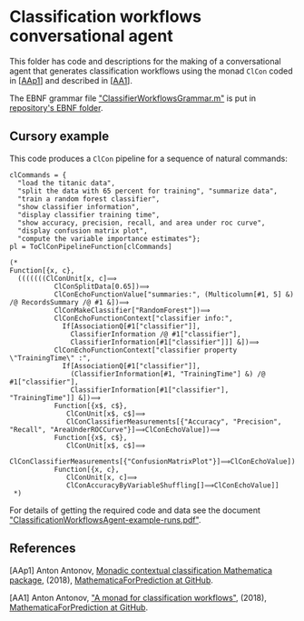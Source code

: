 # Classification workflows conversational agent

This folder has code and descriptions for the making of a conversational agent
that generates classification workflows using the monad `ClCon` coded in 
\[[AAp1](https://github.com/antononcube/MathematicaForPrediction/blob/master/MonadicProgramming/MonadicContextualClassification.m)\] 
and described in 
\[[AA1](https://github.com/antononcube/MathematicaForPrediction/blob/master/MarkdownDocuments/A-monad-for-classification-workflows.md)\].

The EBNF grammar file 
["ClassifierWorkflowsGrammar.m"](https://github.com/antononcube/ConversationalAgents/blob/master/EBNF/ClassifierWorkflowsGrammar.m)
is put in [repository's EBNF folder](https://github.com/antononcube/ConversationalAgents/blob/master/EBNF/).


## Cursory example

This code produces a `ClCon` pipeline for a sequence of natural commands:

    clCommands = {
      "load the titanic data",
      "split the data with 65 percent for training", "summarize data", 
      "train a random forest classifier",
      "show classifier information",
      "display classifier training time", 
      "show accuracy, precision, recall, and area under roc curve", 
      "display confusion matrix plot",
      "compute the variable importance estimates"};
    pl = ToClConPipelineFunction[clCommands]
    
    (*  
    Function[{x, c}, 
      (((((((ClConUnit[x, c]⟹
               ClConSplitData[0.65])⟹
               ClConEchoFunctionValue["summaries:", (Multicolumn[#1, 5] &) /@ RecordsSummary /@ #1 &])⟹
               ClConMakeClassifier["RandomForest"])⟹
               ClConEchoFunctionContext["classifier info:", 
                 If[AssociationQ[#1["classifier"]], 
                   ClassifierInformation /@ #1["classifier"], 
                   ClassifierInformation[#1["classifier"]]] &])⟹
               ClConEchoFunctionContext["classifier property \"TrainingTime\" :", 
                 If[AssociationQ[#1["classifier"]], 
                   (ClassifierInformation[#1, "TrainingTime"] &) /@ #1["classifier"], 
                   ClassifierInformation[#1["classifier"], "TrainingTime"]] &])⟹
               Function[{x$, c$}, 
                  ClConUnit[x$, c$]⟹
                  ClConClassifierMeasurements[{"Accuracy", "Precision", "Recall", "AreaUnderROCCurve"}]⟹ClConEchoValue])⟹
               Function[{x$, c$}, 
                  ClConUnit[x$, c$]⟹
                  ClConClassifierMeasurements[{"ConfusionMatrixPlot"}]⟹ClConEchoValue])⟹
               Function[{x, c}, 
                  ClConUnit[x, c]⟹
                  ClConAccuracyByVariableShuffling[]⟹ClConEchoValue]] 
     *)

For details of getting the required code and data see the document 
["ClassificationWorkflowsAgent-example-runs.pdf"](https://github.com/antononcube/ConversationalAgents/blob/master/Projects/ClassficationWorkflowsAgent/Documents/ClassificationWorkflowsAgent-example-runs.pdf).

## References

\[AAp1\] Anton Antonov, [Monadic contextual classification Mathematica package](https://github.com/antononcube/MathematicaForPrediction/blob/master/MonadicProgramming/MonadicContextualClassification.m),
(2018), [MathematicaForPrediction at GitHub](https://github.com/antononcube/MathematicaForPrediction/).    

\[AA1\] Anton Antonov, ["A monad for classification workflows"](https://github.com/antononcube/MathematicaForPrediction/blob/master/MarkdownDocuments/A-monad-for-classification-workflows.md),
(2018), [MathematicaForPrediction at GitHub](https://github.com/antononcube/MathematicaForPrediction/).    